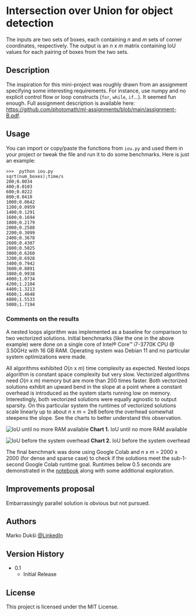 # Intersection over Union for object detection

The inputs are two sets of boxes, each containing _n_ and _m_ sets of corner coordinates, respectively. The output is an _n_ x _m_ matrix containing IoU values for each pairing of boxes from the two sets.

## Description

The inspiration for this mini-project was roughly drawn from an assignment specifying some interesting requirements. For instance, use numpy and no explicit control flow or loop constructs (`for`, `while`, `if`...). It seemed fun enough. Full assignment description is available here: https://github.com/photomath/ml-assignments/blob/main/assignment-B.pdf.

## Usage

You can import or copy/paste the functions from `iou.py` and used them in your project or tweak the file and run it to do some benchmarks. Here is just an example:

```
>>>  python iou.py
sqrt(num_boxes);time/s
200;0.0034
400;0.0103
600;0.0222
800;0.0410
1000;0.0642
1200;0.0959
1400;0.1291
1600;0.1694
1800;0.2179
2000;0.2588
2200;0.3099
2400;0.3678
2600;0.4307
2800;0.5025
3000;0.6260
3200;0.6928
3400;0.7942
3600;0.8891
3800;0.9938
4000;1.0734
4200;1.2104
4400;1.3213
4600;1.4648
4800;1.5533
5000;1.7194
```

### Comments on the results

 A nested loops algorithm was implemented as a baseline for comparison to two vectorized solutions. Initial benchmarks (like the one in the above example) were done on a single core of Intel® Core™ i7-3770K CPU @ 3.50GHz with 16 GB RAM. Operating system was Debian 11 and no particular system optimizations were made.

 All algorithms exhibited _O_(_n_ x _m_) time complexity as expected. Nested loops algorithm is constant space complexity but very slow. Vectorized algorithms need _O_(_n_ x _m_) memory but are more than 200 times faster. Both vectorized solutions exhibit an upward bend in the slope at a point where a constant overhead is introduced as the system starts running low on memory. Interestingly, both vectorized solutions were equally agnostic to output sparsity. On this particular system the runtimes of vectorized solutions scale linearly up to about _n_ x _m_ = 2e8 before the overhead somewhat steepens the slope. See the charts to better understand this observation.


![IoU until no more RAM available](https://github.com/MarkoDuksi/Itersection-over-union/blob/main/images/Chart_1.png)
**Chart 1.** IoU until no more RAM available

![IoU before the system overhead](https://github.com/MarkoDuksi/Itersection-over-union/blob/main/images/Chart_2.png)
**Chart 2.** IoU before the system overhead

The final benchmark was done using Google Colab and _n_ x _m_ = 2000 x 2000 (for dense and sparse case) to check if the solutions meet the sub-1-second Google Colab runtime goal. Runtimes below 0.5 seconds are demonstrated in the [notebook](https://github.com/MarkoDuksi/Itersection-over-union/blob/main/notebooks/IoU.ipynb) along with some additional exploration.

## Improvements proposal

Embarrassingly parallel solution is obvious but not pursued.

## Authors

Marko Dukši
[@LinkedIn](https://www.linkedin.com/in/mduksi/)

## Version History

- 0.1
    * Initial Release

## License

This project is licensed under the MIT License.
